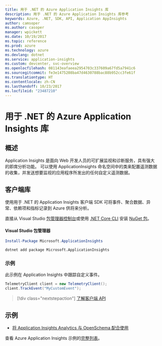 ```yaml
---
title: 用于 .NET 的 Azure Application Insights 库
description: 用于 .NET 的 Azure Application Insights 库参考
keywords: Azure, .NET, SDK, API, Application AppInsights
author: camsoper
ms.author: casoper
manager: wpickett
ms.date: 10/19/2017
ms.topic: reference
ms.prod: azure
ms.technology: azure
ms.devlang: dotnet
ms.service: application-insights
ms.custom: devcenter, svc-overview
ms.openlocfilehash: 081143eafaeea2954703c337609a67fd5a7941c6
ms.sourcegitcommit: fe3e1475208ba47d4630788bac88b952cc3fe61f
ms.translationtype: HT
ms.contentlocale: zh-CN
ms.lasthandoff: 10/23/2017
ms.locfileid: "23487210"
---
```

# <a name="azure-application-insights-libraries-for-net"></a>用于 .NET 的 Azure Application Insights 库

## <a name="overview"></a>概述

Application Insights 是面向 Web 开发人员的可扩展监视和诊断服务，具有强大的即席分析功能。 可以使用 ApplicationInsights 命名空间中的类来配置遥测数据的收集，并发送想要监视的应用程序所发出的任何自定义遥测数据。

## <a name="client-library"></a>客户端库

使用用于 .NET 的 Application Insights 客户端 SDK 可将事件、聚合数据、异常、依赖项和指标记录到 Azure 供将来分析。

直接从 Visual Studio [包管理器控制台][PackageManager]或使用 [.NET Core CLI][DotNetCLI] 安装 [NuGet 包](https://www.nuget.org/packages/Microsoft.ApplicationInsights )。

#### <a name="visual-studio-package-manager"></a>Visual Studio 包管理器

```powershell
Install-Package Microsoft.ApplicationInsights 
```

```bash
dotnet add package Microsoft.ApplicationInsights 
```

### <a name="example"></a>示例

此示例在 Application Insights 中跟踪自定义事件。

```csharp
TelemetryClient client = new TelemetryClient();
client.TrackEvent("MyCustomEvent");
```

> [!div class="nextstepaction"]
> [了解客户端 API](/dotnet/api/overview/azure/insights/client)



## <a name="samples"></a>示例

- [将 Application Insights Analytics 与 OpenSchema 配合使用](https://azure.microsoft.com/resources/samples/guidance-appinsights-openschema/)

查看 Azure Application Insights 示例的[完整列表](https://azure.microsoft.com/resources/samples/?service=application-insights&platform=dotnet)。

[PackageManager]: https://docs.microsoft.com/nuget/tools/package-manager-console
[DotNetCLI]: https://docs.microsoft.com/dotnet/core/tools/dotnet-add-package
